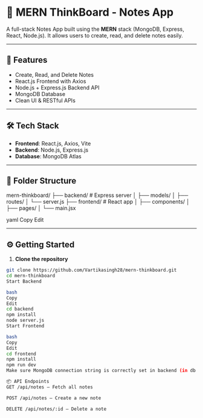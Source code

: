 # 📝 MERN ThinkBoard - Notes App

A full-stack Notes App built using the **MERN** stack (MongoDB, Express, React, Node.js). It allows users to create, read, and delete notes easily.

---

## 🚀 Features

- Create, Read, and Delete Notes
- React.js Frontend with Axios
- Node.js + Express.js Backend API
- MongoDB Database
- Clean UI & RESTful APIs

---

## 🛠 Tech Stack

- **Frontend**: React.js, Axios, Vite  
- **Backend**: Node.js, Express.js  
- **Database**: MongoDB Atlas  

---

## 📁 Folder Structure

mern-thinkboard/
├── backend/ # Express server
│ ├── models/
│ ├── routes/
│ └── server.js
├── frontend/ # React app
│ ├── components/
│ ├── pages/
│ └── main.jsx

yaml
Copy
Edit

---

## ⚙️ Getting Started

1. **Clone the repository**

```bash
git clone https://github.com/Vartikasingh28/mern-thinkboard.git
cd mern-thinkboard
Start Backend

bash
Copy
Edit
cd backend
npm install
node server.js
Start Frontend

bash
Copy
Edit
cd frontend
npm install
npm run dev
Make sure MongoDB connection string is correctly set in backend (in db.js or server.js).

📦 API Endpoints
GET /api/notes – Fetch all notes

POST /api/notes – Create a new note

DELETE /api/notes/:id – Delete a note
